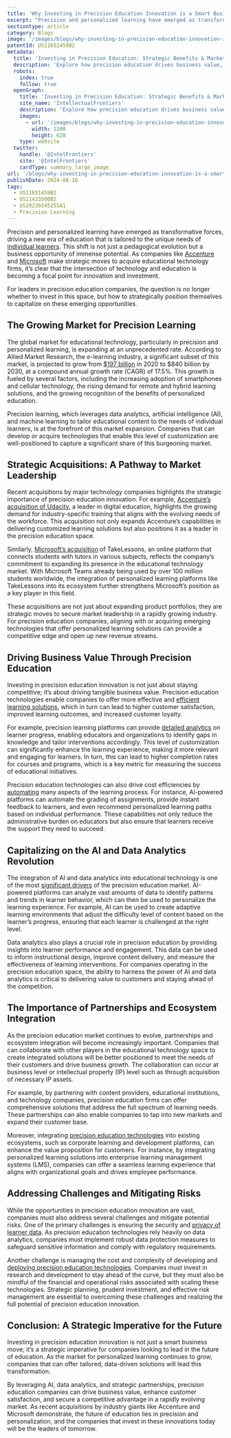 ```yaml
---
title: 'Why Investing in Precision Education Innovation is a Smart Business Move'
excerpt: "Precision and personalized learning have emerged as transformative forces driving a new era of education tailored to the unique needs of individual learners. Investing in precision education innovation is not just about staying competitive; it's about driving tangible business value. Companies leveraging AI, data analytics, and strategic partnerships will lead the future of education."
sectiontype: article
category: Blogs
image: '/images/blogs/why-investing-in-precision-education-innovation-is-a-smart-business-move.webp'
patentId: US11651459B2
metadata:
  title: 'Investing in Precision Education: Strategic Benefits & Market Growth'
  description: 'Explore how precision education drives business value, with insights on AI, data analytics, and strategic acquisitions in the rapidly expanding ed-tech market.'
  robots:
    index: true
    follow: true
  openGraph:
    title: 'Investing in Precision Education: Strategic Benefits & Market Growth | IntellectualFrontiers'
    site_name: 'IntellectualFrontiers'
    description: 'Explore how precision education drives business value, with insights on AI, data analytics, and strategic acquisitions in the rapidly expanding ed-tech market.'
    images:
      - url: '/images/blogs/why-investing-in-precision-education-innovation-is-a-smart-business-move.webp'
        width: 1200
        height: 628
    type: website
  twitter:
    handle: '@IntelFrontiers'
    site: '@IntelFrontiers'
    cardType: summary_large_image
url: '/blogs/why-investing-in-precision-education-innovation-is-a-smart-business-move'
publishDate: 2024-08-16
tags:
  - US11651459B2
  - US11423500B2
  - US20230245255A1
  - Precision Learning
---
```


Precision and personalized learning have emerged as transformative forces, driving a new era of education that is tailored to the unique needs of <a href="https://www.sciencedirect.com/science/article/pii/S2666920X22000236" target="_blank">individual learners</a>. This shift is not just a pedagogical evolution but a business opportunity of immense potential. As companies like <a href="https://newsroom.accenture.com/news/2024/accenture-completes-acquisition-of-udacity" target="_blank">Accenture</a> and <a href="https://www.investopedia.com/microsoft-msft-acquires-edtech-platform-takelessons-5201210" target="_blank">Microsoft</a> make strategic moves to acquire educational technology firms, it’s clear that the intersection of technology and education is becoming a focal point for innovation and investment.

For leaders in precision education companies, the question is no longer whether to invest in this space, but how to strategically position themselves to capitalize on these emerging opportunities.

## The Growing Market for Precision Learning

The global market for educational technology, particularly in precision and personalized learning, is expanding at an unprecedented rate. According to Allied Market Research, the e-learning industry, a significant subset of this market, is projected to grow from <a href="https://www.alliedmarketresearch.com/e-learning-market-A06253" target="_blank">$197 billion</a> in 2020 to $840 billion by 2030, at a compound annual growth rate (CAGR) of 17.5%. This growth is fueled by several factors, including the increasing adoption of smartphones and cellular technology, the rising demand for remote and hybrid learning solutions, and the growing recognition of the benefits of personalized education.

Precision learning, which leverages data analytics, artificial intelligence (AI), and machine learning to tailor educational content to the needs of individual learners, is at the forefront of this market expansion. Companies that can develop or acquire technologies that enable this level of customization are well-positioned to capture a significant share of this burgeoning market.

## Strategic Acquisitions: A Pathway to Market Leadership

Recent acquisitions by major technology companies highlights the strategic importance of precision education innovation. For example, <a href="https://newsroom.accenture.com/news/2024/accenture-completes-acquisition-of-udacity" target="_blank">Accenture’s acquisition of Udacity,</a> a leader in digital education, highlights the growing demand for industry-specific training that aligns with the evolving needs of the workforce. This acquisition not only expands Accenture’s capabilities in delivering customized learning solutions but also positions it as a leader in the precision education space.

Similarly, <a href="https://techcrunch.com/2021/09/10/microsoft-acquires-takelessons-an-online-and-in-person-tutoring-platform-to-ramp-up-its-edtech-play/" target="_blank">Microsoft’s acquisition</a> of TakeLessons, an online platform that connects students with tutors in various subjects, reflects the company’s commitment to expanding its presence in the educational technology market. With Microsoft Teams already being used by over 100 million students worldwide, the integration of personalized learning platforms like TakeLessons into its ecosystem further strengthens Microsoft’s position as a key player in this field.

These acquisitions are not just about expanding product portfolios; they are strategic moves to secure market leadership in a rapidly growing industry. For precision education companies, aligning with or acquiring emerging technologies that offer personalized learning solutions can provide a competitive edge and open up new revenue streams.

## Driving Business Value Through Precision Education

Investing in precision education innovation is not just about staying competitive; it’s about driving tangible business value. Precision education technologies enable companies to offer more effective and <a href="https://www.ama-assn.org/education/changemeded-initiative/precision-education" target="_blank">efficient learning solutions</a>, which in turn can lead to higher customer satisfaction, improved learning outcomes, and increased customer loyalty.

For example, precision learning platforms can provide <a href="https://www.researchgate.net/publication/373424876_The_Impact_of_AI-Driven_Personalization_on_Learners'_Performance" target="_blank">detailed analytics</a> on learner progress, enabling educators and organizations to identify gaps in knowledge and tailor interventions accordingly. This level of customization can significantly enhance the learning experience, making it more relevant and engaging for learners. In turn, this can lead to higher completion rates for courses and programs, which is a key metric for measuring the success of educational initiatives.

Precision education technologies can also drive cost efficiencies by <a href="https://www.researchgate.net/publication/355210387_Guest_Editorial_Precision_Education_-_A_New_Challenge_for_AI_in_Education" target="_blank">automating</a> many aspects of the learning process. For instance, AI-powered platforms can automate the grading of assignments, provide instant feedback to learners, and even recommend personalized learning paths based on individual performance. These capabilities not only reduce the administrative burden on educators but also ensure that learners receive the support they need to succeed.

## Capitalizing on the AI and Data Analytics Revolution

The integration of AI and data analytics into educational technology is one of the most <a href="https://www.researchgate.net/publication/376695224_THE_USE_OF_ARTIFICIAL_INTELLIGENCE_IN_EDUCATION" target="_blank">significant drivers</a> of the precision education market. AI-powered platforms can analyze vast amounts of data to identify patterns and trends in learner behavior, which can then be used to personalize the learning experience. For example, AI can be used to create adaptive learning environments that adjust the difficulty level of content based on the learner’s progress, ensuring that each learner is challenged at the right level.

Data analytics also plays a crucial role in precision education by providing insights into learner performance and engagement. This data can be used to inform instructional design, improve content delivery, and measure the effectiveness of learning interventions. For companies operating in the precision education space, the ability to harness the power of AI and data analytics is critical to delivering value to customers and staying ahead of the competition.

## The Importance of Partnerships and Ecosystem Integration

As the precision education market continues to evolve, partnerships and ecosystem integration will become increasingly important. Companies that can collaborate with other players in the educational technology space to create integrated solutions will be better positioned to meet the needs of their customers and drive business growth. The collaboration can occur at business level or intellectual property (IP) level such as through acquisition of necessary IP assets.

For example, by partnering with content providers, educational institutions, and technology companies, precision education firms can offer comprehensive solutions that address the full spectrum of learning needs. These partnerships can also enable companies to tap into new markets and expand their customer base.

Moreover, integrating <a href="/topics/precision-learning">precision education technologies</a> into existing ecosystems, such as corporate learning and development platforms, can enhance the value proposition for customers. For instance, by integrating personalized learning solutions into enterprise learning management systems (LMS), companies can offer a seamless learning experience that aligns with organizational goals and drives employee performance.

## Addressing Challenges and Mitigating Risks

While the opportunities in precision education innovation are vast, companies must also address several challenges and mitigate potential risks. One of the primary challenges is ensuring the security and <a href="https://www.mdpi.com/2071-1050/15/16/12451" target="_blank">privacy of learner data</a>. As precision education technologies rely heavily on data analytics, companies must implement robust data protection measures to safeguard sensitive information and comply with regulatory requirements.

Another challenge is managing the cost and complexity of developing and <a href="https://www.sciencedirect.com/science/article/pii/S2405844023035557" target="_blank">deploying precision education technologies</a>. Companies must invest in research and development to stay ahead of the curve, but they must also be mindful of the financial and operational risks associated with scaling these technologies. Strategic planning, prudent investment, and effective risk management are essential to overcoming these challenges and realizing the full potential of precision education innovation.

## Conclusion: A Strategic Imperative for the Future

Investing in precision education innovation is not just a smart business move; it’s a strategic imperative for companies looking to lead in the future of education. As the market for personalized learning continues to grow, companies that can offer tailored, data-driven solutions will lead this transformation.

By leveraging AI, data analytics, and strategic partnerships, precision education companies can drive business value, enhance customer satisfaction, and secure a competitive advantage in a rapidly evolving market. As recent acquisitions by industry giants like Accenture and Microsoft demonstrate, the future of education lies in precision and personalization, and the companies that invest in these innovations today will be the leaders of tomorrow.